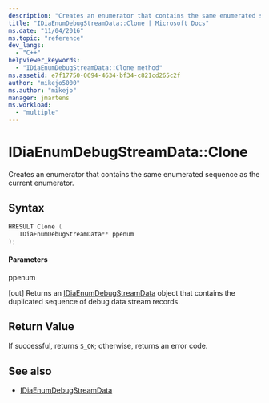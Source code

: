 ```yaml
---
description: "Creates an enumerator that contains the same enumerated sequence as the current enumerator."
title: "IDiaEnumDebugStreamData::Clone | Microsoft Docs"
ms.date: "11/04/2016"
ms.topic: "reference"
dev_langs:
  - "C++"
helpviewer_keywords:
  - "IDiaEnumDebugStreamData::Clone method"
ms.assetid: e7f17750-0694-4634-bf34-c821cd265c2f
author: "mikejo5000"
ms.author: "mikejo"
manager: jmartens
ms.workload:
  - "multiple"
---
```

# IDiaEnumDebugStreamData::Clone
Creates an enumerator that contains the same enumerated sequence as the current enumerator.

## Syntax

```C++
HRESULT Clone ( 
   IDiaEnumDebugStreamData** ppenum
);
```

#### Parameters
 ppenum

[out] Returns an [IDiaEnumDebugStreamData](../../debugger/debug-interface-access/idiaenumdebugstreamdata.md) object that contains the duplicated sequence of debug data stream records.

## Return Value
 If successful, returns `S_OK`; otherwise, returns an error code.

## See also
- [IDiaEnumDebugStreamData](../../debugger/debug-interface-access/idiaenumdebugstreamdata.md)
